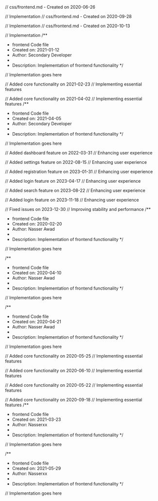 // css/frontend.md - Created on 2020-06-26

// Implementation
// css/frontend.md - Created on 2020-09-28

// Implementation
// css/frontend.md - Created on 2020-10-13

// Implementation
/**
 * frontend Code file
 * Created on: 2021-01-12
 * Author: Secondary Developer
 *
 * Description: Implementation of frontend functionality
 */
 
// Implementation goes here


// Added core functionality on 2021-02-23
// Implementing essential features

// Added core functionality on 2021-04-02
// Implementing essential features
/**
 * frontend Code file
 * Created on: 2021-04-05
 * Author: Secondary Developer
 *
 * Description: Implementation of frontend functionality
 */
 
// Implementation goes here


// Added dashboard feature on 2022-03-31
// Enhancing user experience

// Added settings feature on 2022-08-15
// Enhancing user experience

// Added registration feature on 2023-01-31
// Enhancing user experience

// Added login feature on 2023-04-17
// Enhancing user experience

// Added search feature on 2023-08-22
// Enhancing user experience

// Added login feature on 2023-11-18
// Enhancing user experience

// Fixed issues on 2023-12-30
// Improving stability and performance
/**
 * frontend Code file
 * Created on: 2020-02-20
 * Author: Nasser Awad
 *
 * Description: Implementation of frontend functionality
 */
 
// Implementation goes here

/**
 * frontend Code file
 * Created on: 2020-04-10
 * Author: Nasser Awad
 *
 * Description: Implementation of frontend functionality
 */
 
// Implementation goes here

/**
 * frontend Code file
 * Created on: 2020-04-21
 * Author: Nasser Awad
 *
 * Description: Implementation of frontend functionality
 */
 
// Implementation goes here


// Added core functionality on 2020-05-25
// Implementing essential features

// Added core functionality on 2020-06-10
// Implementing essential features

// Added core functionality on 2020-05-22
// Implementing essential features

// Added core functionality on 2020-09-18
// Implementing essential features
/**
 * frontend Code file
 * Created on: 2021-03-23
 * Author: Nasserxx
 *
 * Description: Implementation of frontend functionality
 */
 
// Implementation goes here

/**
 * frontend Code file
 * Created on: 2021-05-29
 * Author: Nasserxx
 *
 * Description: Implementation of frontend functionality
 */
 
// Implementation goes here

